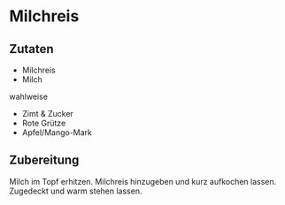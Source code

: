 # Milchreis

## Zutaten

- Milchreis
- Milch

wahlweise
- Zimt & Zucker
- Rote Grütze
- Apfel/Mango-Mark

## Zubereitung

Milch im Topf erhitzen. Milchreis hinzugeben und kurz aufkochen lassen. Zugedeckt und warm stehen lassen.
